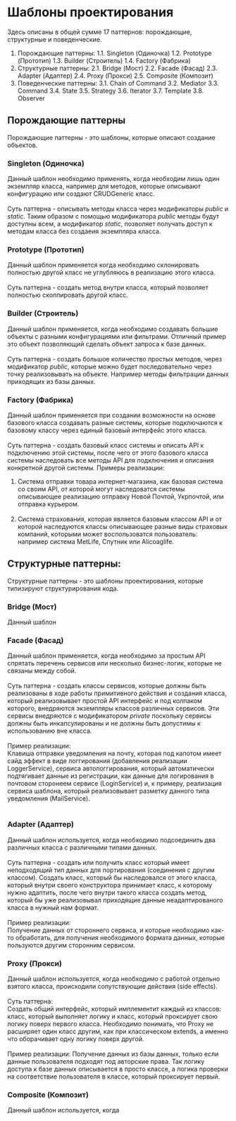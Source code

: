 # Шаблоны проектирования

Здесь описаны в общей сумме 17 паттернов: порождающие, структурные и поведенческие.

1. Порождающие паттерны:
1.1. Singleton (Одиночка)
1.2. Prototype (Прототип)
1.3. Builder (Строитель)
1.4. Factory (Фабрика)
2. Структурные паттерны:
2.1. Bridge (Мост)
2.2. Facade (Фасад)
2.3. Adapter (Адаптер)
2.4. Proxy (Прокси)
2.5. Composite (Композит) 
3. Поведенческие паттерны:
3.1. Chain of Command
3.2. Mediator
3.3. Command
3.4. State
3.5. Strategy
3.6. Iterator
3.7. Template
3.8. Observer

## Порождающие паттерны

Порождающие паттерны - это шаблоны, которые описают создание объектов.

### Singleton (Одиночка)

Данный шаблон необходимо применять, когда необходим лишь один экземпляр класса, например для методов, которые описывают конфигурацию или создают CRUDGeneric класс. <br/> <br/>
Суть паттерна - описывать методы класса через модификаторы *public* и *static*. Таким образом с помощью модификатора *public* методы будут доступны всем, а модификатор *static*, позволяет получать доступ к методам класса без создаеия экземпляра класса. 

### Prototype (Прототип)

Данный шаблон применяется когда необходимо склонировать полностью другой класс не углубляюсь в реализацию этого класса. <br/> <br/>
Суть паттерна - создать метод внутри класса, который позволяет полностью скоппировать другой класс. 

### Builder (Строитель) 
Данный шаблон применяется, когда необходимо создавать большие объекты с разными конфигурациями или фильтрами. Отличный пример это объект позволяющий сделать объект запроса к базе данных. <br/> <br/>
Суть паттерна - создать большое количество простых методов, через модификатор *public*, которые можно будет последовательно через точку реализовывать на объекте. Например методы фильтрации данных приходящих из базы данных.

### Factory (Фабрика) 
Данный шаблон применяется при создании возможности на основе базового класса создавать разные системы, которые подключаются к базовому классу через единый базовый интерфейс этого класса. <br/> <br/>
Суть паттерна - создать базовый класс системы и описать API к подключению этой системы, после чего от этого базового класса системы наследовать все методы API для подключения и описания конкретной другой системы.
Примеры реализации: <br/>
1. Система отправки товара интернет-магазина, как базовая система со своим API, от которой могут наследоватся системы описывающее реализацию отправку Новой Почтой, Укрпочтой, или отправка курьером. <br/> <br/>
2. Система страхования, которая является базовым классом API и от которой наследуются классы описывающее разные виды страховых компаний, которыми может воспользоватся пользователь: например система MetLife, Спутник или Alicoaglife.

## Структурные паттерны:

Структурные паттерны - это шаблоны проектирования, которые типизируют структурирования кода.

### Bridge (Мост)
Данный шаблон 

### Facade (Фасад) 
Данный шаблон применяется, когда необходимо за простым API спрятать перечень сервисов или несколько бизнес-логик, которые не связаны между собой. <br/> <br/> 
Суть паттерна - создать классы сервисов, которые должны быть реализованы в ходе работы примитивного действия и создания класса, который реализовывает простой API интерфейс и под колпаком которого, внедряются экземпляры классов различных сервисов. Эти сервисы внедряются с модификатором *private* поскольку сервисы должны быть инкапсулированы и не должны быть допустимы к использованию вне класса. <br/> <br/> 
Пример реализации: <br/> 
Клавиша отправки уведомления на почту, которая под капотом имеет сайд эффект в виде логгирования (добавления реализации LoggerService), сервиса автологгирования, который автоматически подтягивает данные из регистрации, как данные для логирования в почтовом сторонеем сервисе (LoginService) и, к примеру, реализация сервиса шаблона, который реализовывает разметку данного типа уведомления (MailService). <br/> <br/> 

### Adapter (Адаптер) 
Данный шаблон используется, когда необходимо подсоединить два различных класса с различными типами данных. <br/> <br/> 
Суть паттерна - создать или получить класс который имеет неподходящий тип данных для портирования (соединения с другим классом). Создать класс, который бы наследовался от этого класса, который внутри своего конструктора принимает класс, к которому нужно адаптить, после чего внутри такого класса создать метод, который бы уже реализовывал приходящие данные неадаптированого класса в нужный нам формат. <br/> <br/> 
Пример реализации: <br/> 
Получение данных от стороннего сервиса, и которые необходимо как-то обработать, для получения необходимого формата данных, которые пользуются другим сторонним сервисом. 

### Proxy (Прокси) 
Данный шаблон используется, когда необходимо с работой отдельно взятого класса, происходили сопутствующие действия (side effects). <br/> <br/> 
Суть паттерна: <br/> 
Создать общий интерфейс, который имплементит каждый из классов: класс, который выполняет логику и класс, который проксирует свою логику поверх первого класса. Необходимо понимать, что Proxy не расширяет один класс другим, как при классическом extends, а именно что оборачивает одну логику поверх другой. <br/> <br/> 
Пример реализации: 
Получение данных из базы данных, только если данные пользователя подходят под авторские права. Так логику доступа к базе данных описывается в просто классе, а логика проверки на соответствие пользователя в классе, который проксирует первый.

### Composite (Композит) 
Данный шаблон используется, когда 
